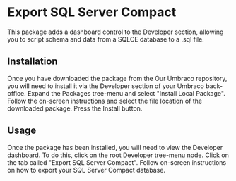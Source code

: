 # Export SQL Server Compact

This package adds a dashboard control to the Developer section, allowing you to script schema and data from a SQLCE database to a .sql file.

## Installation
Once you have downloaded the package from the Our Umbraco repository, you will need to install it via the Developer section of your Umbraco back-office.  Expand the Packages tree-menu and select "Install Local Package".  Follow the on-screen instructions and select the file location of the downloaded package. Press the Install button.

## Usage
Once the package has been installed, you will need to view the Developer dashboard. To do this, click on the root Developer tree-menu node. Click on the tab called "Export SQL Server Compact".  Follow on-screen instructions on how to export your SQL Server Compact database.
